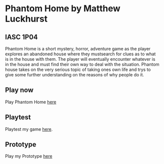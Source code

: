 # Phantom Home by Matthew Luckhurst
## IASC 1P04

Phantom Home is a short mystery, horror, adventure game as the player explores an abandoned house where they mustsearch for clues as to what is in the house with them. The player will eventually encounter whatever is in the house and must find their own way to deal with the situation. Phantom house takes on the very serious topic of taking ones own life and trys to give some further understanding on the reasons of why people do it.

## Play now

Play Phantom Home [here](final_build/PhantomHome_FinalBuild.html)

## Playtest

Playtest my game [here](playtest/playtest).

## Prototype

Play my Prototype [here](prototype/PhantomHome_Prototype.html)
